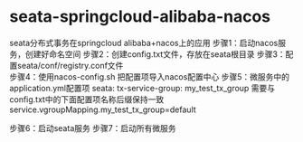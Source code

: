# seata-springcloud-alibaba-nacos
seata分布式事务在springcloud alibaba+nacos上的应用
步骤1：启动nacos服务，创建好命名空间
步骤2：创建config.txt文件，存放在seata根目录
步骤3：配置seata/conf/registry.conf文件                          
步骤4：使用nacos-config.sh 把配置项导入nacos配置中心
步骤5：微服务中的application.yml配置项
 seata:
  tx-service-group: my_test_tx_group
需要与config.txt中的下面配置项名称后缀保持一致
 service.vgroupMapping.my_test_tx_group=default

步骤6：启动seata服务
步骤7：启动所有微服务
